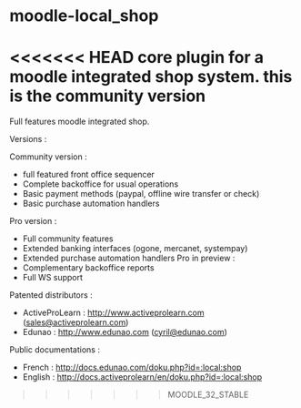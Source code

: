 # moodle-local_shop
<<<<<<< HEAD
core plugin for a moodle integrated shop system. this is the community version
=======

Full features moodle integrated shop.

Versions : 

Community version :
   - full featured front office sequencer
   - Complete backoffice for usual operations
   - Basic payment methods (paypal, offline wire transfer or check)
   - Basic purchase automation handlers

Pro version :
   - Full community features
   - Extended banking interfaces (ogone, mercanet, systempay)
   - Extended purchase automation handlers
Pro in preview :
   - Complementary backoffice reports
   - Full WS support

Patented distributors :

   - ActiveProLearn : http://www.activeprolearn.com (sales@activeprolearn.com)
   - Edunao : http://www.edunao.com (cyril@edunao.com)

Public documentations : 

   - French : http://docs.edunao.com/doku.php?id=:local:shop
   - English : http://docs.activeprolearn/en/doku.php?id=:local:shop
>>>>>>> MOODLE_32_STABLE
